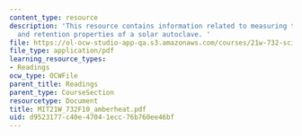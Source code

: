 ```yaml
---
content_type: resource
description: 'This resource contains information related to measuring the heat absorption
  and retention properties of a solar autoclave. '
file: https://ol-ocw-studio-app-qa.s3.amazonaws.com/courses/21w-732-science-writing-and-new-media-fall-2010/d9523177c40e47041ecc76b760ee46bf_MIT21W_732F10_amberheat.pdf
file_type: application/pdf
learning_resource_types:
- Readings
ocw_type: OCWFile
parent_title: Readings
parent_type: CourseSection
resourcetype: Document
title: MIT21W_732F10_amberheat.pdf
uid: d9523177-c40e-4704-1ecc-76b760ee46bf
---
```

